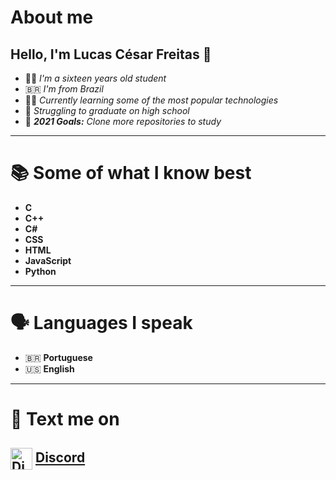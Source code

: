 # About me
  ## Hello, I'm **Lucas César Freitas** 👋
  
  - 🧑‍🎓 *I'm a sixteen years old student*
  - 🇧🇷 *I'm from Brazil*
  - 👨‍💻 *Currently learning some of the most popular technologies*
  - 🤯 *Struggling to graduate on high school*
  - 🎯 ***2021 Goals:** Clone more repositories to study*
  
<hr>

# 📚 Some of what I know best

 - **C**
 - **C++**
 - **C#**
 - **CSS**
 - **HTML**
 - **JavaScript**
 - **Python**

<hr>

# 🗣️ Languages I speak

 - 🇧🇷 **Portuguese**
 - 🇺🇸 **English**

<hr>

# 💬 Text me on

 ## <img id="discordImg" align="center" alt="Discord" width="35px" src="https://logodownload.org/wp-content/uploads/2017/11/discord-logo-icone.png"> **[Discord]**

[Discord]: https://discordapp.com/users/235805278023581697
